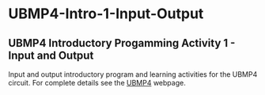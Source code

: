 # UBMP4-Intro-1-Input-Output

## UBMP4 Introductory Progamming Activity 1 - Input and Output

Input and output introductory program and learning activities for the UBMP4 circuit.
For complete details see the [UBMP4](https://mirobo.tech/ubmp4) webpage.